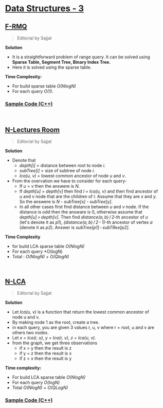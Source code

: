 # [Data Structures - 3](https://vjudge.net/contest/455722) #

## [F-RMQ](https://vjudge.net/contest/455722#problem/F) ##
> Editorial by Sajjat

**Solution**
- It is a straightforward problem of range query. It can be solved using **Sparse Table, Segment Tree, Binary Index Tree.**
- Here it is solved using the sparse table.

**Time Complexity:**
- For build sparse table *O(NlogN)*
- For each query *O(1).*

### [Sample Code (C++)](https://github.com/MH-Sajjat/Editorials/blob/main/Data%20Structures%20-%203/F-RMQ.cpp) ###

<br>

## [N-Lectures Room](https://vjudge.net/contest/455722#problem/K) ##
> Editorial by Sajjat

**Solution**
- Denote that
  - *depth[i]* = distance between root to node *i*.
  - *subTree[i]* = size of subtree of node *i*.
  - *lca(u, v)* = lowest common ancestor of node *u* and *v*. 
- From the overvation we have to consider for each query-
  - If *u = v* then the answere is *N*.
  - If *depth[u] = depth[v]* then find *l = lca(u, v)* and then find ancestor of *u* and *v* node that are the children of *l*. Assume that they are *x* and *y*. So the answere is *N - subTree[x] - subTree[y]*.
  - In all other cases first find distance between *u* and *v* node. If the distance is odd then the answare is 0, otherwise assume that *depth[u] > depth[v]*. Then find *distance(a, b) / 2*-th ancestor of *u* (let's denote it as *p1*), *(distance(a, b) / 2 - 1)*-th ancestor of vertex *a* (denote it as *p2*). Answer is *subTree[p1] - subTRee[p2].*

**Time Complexity**
- for build LCA sparse table *O(NlogN)*
- For each query *O(logN)
- Total : *O(NlogN) + O(QlogN)*

<br>

## [N-LCA](https://vjudge.net/contest/455722#problem/N) ##
> Editorial by Sajjat

**Solution**
- Let *lca(u, v)* is a function that return the lowest common ancestor of node u and v.
- By making node 1 as the root, create a tree.
- in each query, you are given 3 values r, u, v where r = root, u and v are others two nodes.
- Let *x = lca(r, u), y = lca(r, v), z = lca(u, v).*
- from the graph, we get three observations
  - if x = y then the result is z
  - if y = z then the result is x
  - if z = x then the result is y

**Time complexity:**
- For build LCA sparse table *O(NlogN)*
- For each query *O(logN)*
- Total *O(NlogN) + O(QLogN)*

### [Sample Code (C++)](https://github.com/MH-Sajjat/Editorials/blob/main/Data%20Structures%20-%203/N-LCA.cpp) ###
